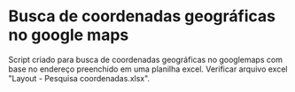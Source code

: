 # Busca de coordenadas geográficas no google maps

Script criado para busca de coordenadas geográficas no googlemaps com base no endereço preenchido em uma planilha excel.
Verificar arquivo excel "Layout - Pesquisa coordenadas.xlsx".
